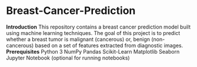 # Breast-Cancer-Prediction
**Introduction**
This repository contains a breast cancer prediction model built using machine learning techniques. 
The goal of this project is to predict whether a breast tumor is malignant (cancerous) or,
benign (non-cancerous) based on a set of features extracted from diagnostic images.
**Prerequisites**
Python 3
NumPy
Pandas
Scikit-Learn
Matplotlib
Seaborn
Jupyter Notebook (optional for running notebooks)
